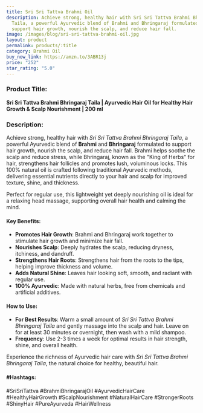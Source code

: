 ```yaml
---
title: Sri Sri Tattva Brahmi Oil
description: Achieve strong, healthy hair with Sri Sri Tattva Brahmi Bhringaraj
  Taila, a powerful Ayurvedic blend of Brahmi and Bhringaraj formulated to
  support hair growth, nourish the scalp, and reduce hair fall.
image: /images/blog/sri-sri-tattva-brahmi-oil.jpg
layout: product
permalink: products/:title
category: Brahmi Oil
buy_now_link: https://amzn.to/3ABR13j
price: "252"
star_rating: "5.0"
---
```

### Product Title:
**Sri Sri Tattva Brahmi Bhringaraj Taila | Ayurvedic Hair Oil for Healthy Hair Growth & Scalp Nourishment | 200 ml**

### Description:
Achieve strong, healthy hair with *Sri Sri Tattva Brahmi Bhringaraj Taila*, a powerful Ayurvedic blend of **Brahmi** and **Bhringaraj** formulated to support hair growth, nourish the scalp, and reduce hair fall. Brahmi helps soothe the scalp and reduce stress, while Bhringaraj, known as the "King of Herbs" for hair, strengthens hair follicles and promotes lush, voluminous locks. This 100% natural oil is crafted following traditional Ayurvedic methods, delivering essential nutrients directly to your hair and scalp for improved texture, shine, and thickness.

Perfect for regular use, this lightweight yet deeply nourishing oil is ideal for a relaxing head massage, supporting overall hair health and calming the mind.

#### Key Benefits:
- **Promotes Hair Growth**: Brahmi and Bhringaraj work together to stimulate hair growth and minimize hair fall.
- **Nourishes Scalp**: Deeply hydrates the scalp, reducing dryness, itchiness, and dandruff.
- **Strengthens Hair Roots**: Strengthens hair from the roots to the tips, helping improve thickness and volume.
- **Adds Natural Shine**: Leaves hair looking soft, smooth, and radiant with regular use.
- **100% Ayurvedic**: Made with natural herbs, free from chemicals and artificial additives.

#### How to Use:
- **For Best Results**: Warm a small amount of *Sri Sri Tattva Brahmi Bhringaraj Taila* and gently massage into the scalp and hair. Leave on for at least 30 minutes or overnight, then wash with a mild shampoo.
- **Frequency**: Use 2-3 times a week for optimal results in hair strength, shine, and overall health.

Experience the richness of Ayurvedic hair care with *Sri Sri Tattva Brahmi Bhringaraj Taila*, the natural choice for healthy, beautiful hair.

#### #Hashtags:
#SriSriTattva #BrahmiBhringarajOil #AyurvedicHairCare #HealthyHairGrowth #ScalpNourishment #NaturalHairCare #StrongerRoots #ShinyHair #PureAyurveda #HairWellness
